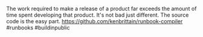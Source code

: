 The work required to make a release of a product far exceeds the amount of time spent developing that product. It's not bad just different. The source code is the easy part. https://github.com/kenbrittain/runbook-compiler #runbooks #buildinpublic 
